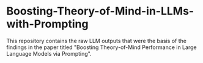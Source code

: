 # Boosting-Theory-of-Mind-in-LLMs-with-Prompting

This repository contains the raw LLM outputs that were the basis of the findings in the paper titled "Boosting Theory-of-Mind Performance in Large Language Models via Prompting".
